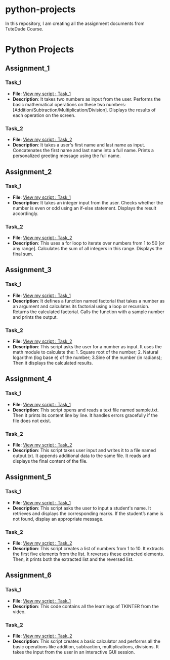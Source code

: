 # python-projects
In this repository, I am creating all the assignment documents from TuteDude Course.
# Python Projects

## Assignment_1
### Task_1
- **File**: [View my script : Task_1](assignment_1/mathematical_operations.py)
- **Description**: It takes two numbers as input from the user. Performs the basic mathematical operations on these two numbers: [Addition/Subtraction/Multiplication/Division]. Displays the results of each operation on the screen.

### Task_2
- **File**: [View my script : Task_2](assignment_1/personalized_greetings.py)
- **Description**: It takes a user's first name and last name as input. Concatenates the first name and last name into a full name. Prints a personalized greeting message using the full name.


## Assignment_2
### Task_1
- **File**: [View my script : Task_1](assignment_2/even_odd.py)
- **Description**: It takes an integer input from the user. Checks whether the number is even or odd using an if-else statement. Displays the result accordingly.

### Task_2
- **File**: [View my script : Task_2](assignment_2/sum_of_integers_loop.py)
- **Description**: This uses a for loop to iterate over numbers from 1 to 50 [or any range]. Calculates the sum of all integers in this range. Displays the final sum.

## Assignment_3
### Task_1
- **File**: [View my script : Task_1](assignment_3/factorial.py)
- **Description**: It defines a function named factorial that takes a number as an argument and calculates its factorial using a loop or recursion. Returns the calculated factorial. Calls the function with a sample number and prints the output.

### Task_2
- **File**: [View my script : Task_2](assignment_3/math_module.py)
- **Description**: This script asks the user for a number as input.
                   It uses the math module to calculate the:
                   1. Square root of the number;
                   2. Natural logarithm (log base e) of the number;
                   3.Sine of the number (in radians);
  Then it displays the calculated results.

## Assignment_4
### Task_1
- **File**: [View my script : Task_1](assignment_4/read_file_handle_errors.py)
- **Description**: This script opens and reads a text file named sample.txt. Then it prints its content line by line. It handles errors gracefully if the file does not exist.

### Task_2
- **File**: [View my script : Task_2](assignment_4/write_append_data.py)
- **Description**: This script takes user input and writes it to a file named output.txt. It appends additional data to the same file. It reads and displays the final content of the file.

## Assignment_5
### Task_1
- **File**: [View my script : Task_1](assignment_5/student_marks_dictionary.py)
- **Description**: This script asks the user to input a student's name. It retrieves and displays the corresponding marks. If the student’s name is not found, display an appropriate message.

### Task_2
- **File**: [View my script : Task_2](assignment_5/list_slicing.py)
- **Description**: This script creates a list of numbers from 1 to 10. It extracts the first five elements from the list. It reverses these extracted elements. Then, it prints both the extracted list and the reversed list.

## Assignment_6
### Task_1
- **File**: [View my script : Task_1](assignment_6/Calculator_using_TKINTER.py)
- **Description**: This code contains all the learnings of TKINTER from the video.

### Task_2
- **File**: [View my script : Task_2]()
- **Description**: This script creates a basic calculator and performs all the basic operations like addition, subtraction, multiplications, divisions. It takes the input from the user in an interactive GUI session.
